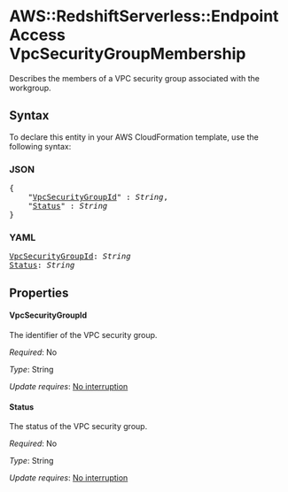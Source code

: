 # AWS::RedshiftServerless::EndpointAccess VpcSecurityGroupMembership

Describes the members of a VPC security group associated with the workgroup.

## Syntax

To declare this entity in your AWS CloudFormation template, use the following syntax:

### JSON

<pre>
{
    "<a href="#vpcsecuritygroupid" title="VpcSecurityGroupId">VpcSecurityGroupId</a>" : <i>String</i>,
    "<a href="#status" title="Status">Status</a>" : <i>String</i>
}
</pre>

### YAML

<pre>
<a href="#vpcsecuritygroupid" title="VpcSecurityGroupId">VpcSecurityGroupId</a>: <i>String</i>
<a href="#status" title="Status">Status</a>: <i>String</i>
</pre>

## Properties

#### VpcSecurityGroupId

The identifier of the VPC security group.

_Required_: No

_Type_: String

_Update requires_: [No interruption](https://docs.aws.amazon.com/AWSCloudFormation/latest/UserGuide/using-cfn-updating-stacks-update-behaviors.html#update-no-interrupt)

#### Status

The status of the VPC security group.

_Required_: No

_Type_: String

_Update requires_: [No interruption](https://docs.aws.amazon.com/AWSCloudFormation/latest/UserGuide/using-cfn-updating-stacks-update-behaviors.html#update-no-interrupt)


